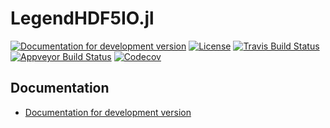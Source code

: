 # LegendHDF5IO.jl

[![Documentation for development version](https://img.shields.io/badge/docs-dev-blue.svg)](https://legend-exp.github.io/LegendHDF5IO.jl/dev)
[![License](http://img.shields.io/badge/license-MIT-brightgreen.svg?style=flat)](LICENSE.md)
[![Travis Build Status](https://travis-ci.com/legend-exp/LegendHDF5IO.jl.svg?branch=master)](https://travis-ci.com/legend-exp/LegendHDF5IO.jl)
[![Appveyor Build Status](https://ci.appveyor.com/api/projects/status/github/legend-exp/LegendHDF5IO.jl?branch=master&svg=true)](https://ci.appveyor.com/project/legend-exp/LegendHDF5IO-jl)
[![Codecov](https://codecov.io/gh/legend-exp/LegendHDF5IO.jl/branch/master/graph/badge.svg)](https://codecov.io/gh/legend-exp/LegendHDF5IO.jl)


## Documentation

* [Documentation for development version](https://legend-exp.github.io/LegendHDF5IO.jl/dev)
